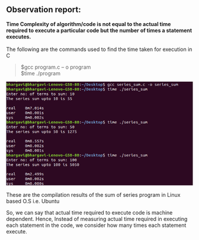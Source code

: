 ## Observation report:<br>

__Time Complexity of algorithm/code is not equal to the actual time required to execute a particular code but the number of times a statement executes.__<br><br>
The following are the commands used to find the time taken for execution in C
	
> $gcc program.c – o program<br>
> $time ./program<br>

<!-- <img src="file://IMG_20181123_115829.jpg" alt="alt text" width="200"/> -->
![Compiled program results in C](program-compiled.png)

These are the compilation results of the sum of series program in Linux based O.S i.e. Ubuntu<br>

So, we can say that actual time required to execute code is machine dependent.
Hence, Instead of measuring actual time required in executing each statement in the code, we consider how many times each statement execute.

